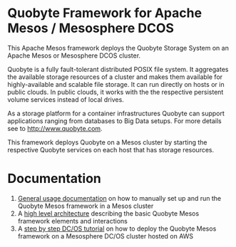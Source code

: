 Quobyte Framework for Apache Mesos / Mesosphere DCOS
====================================================

This Apache Mesos framework deploys the Quobyte Storage System on an Apache Mesos or Mesosphere DCOS cluster.

Quobyte is a fully fault-tolerant distributed POSIX file system. It aggregates the available storage resources of a cluster
and makes them available for highly-available and scalable file storage. It can run directly on hosts or in public clouds. In
public clouds, it works with the the respective persistent volume services instead of local drives.

As a storage platform for a container infrastructures Quobyte can support applications ranging from databases to Big Data setups. 
For more details see to http://www.quobyte.com.

This framework deploys Quobyte on a Mesos cluster by starting the respective Quobyte services on each host that has storage resources.

Documentation
=============

1. [General usage documentation](https://github.com/quobyte/mesos-framework/blob/master/docs/usage.md) on how to manually set up and run the Quobyte Mesos framework in a Mesos cluster
1. A [high level architecture](https://github.com/quobyte/mesos-framework/blob/master/docs/fw_architecture.md) describing the basic Quobyte Mesos framework elements and interactions
1. A [step by step DC/OS tutorial](https://github.com/quobyte/mesos-framework/blob/master/docs/aws_tutorial.md) on how to deploy the Quobyte Mesos framework on a Mesosphere DC/OS cluster hosted on AWS
